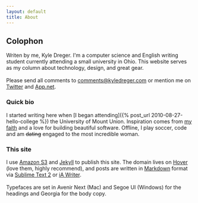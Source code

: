 ```yaml
---
layout: default
title: About
---
```

## Colophon
Writen by me, Kyle Dreger. I'm a computer science and English writing student currently attending a small university in Ohio. This website serves as my column about technology, design, and great gear.
<br><br>
Please send all comments to [comments@kyledreger.com](mailto:comments@kyledreger.com) or mention me on [Twitter](http://twitter.com/kyledreger) and [App.net](http://alpha.app.net/kyledreger).

### Quick bio
I started writing here when [I began attending]({% post_url 2010-08-27-hello-college %}) the University of Mount Union. Inspiration comes from [my faith](http://bible.us/116/psa.1.3.nlt) and a love for building beautiful software. Offline, I play soccer, code and am <s>dating</s> engaged to the most incredible woman.

### This site
I use [Amazon S3](http://aws.amazon.com/s3/) and [Jekyll](https://github.com/mojombo/jekyll) to publish this site. The domain lives on [Hover](http://hover.com) (love them, highly recommend), and posts are written in [Markdown](http://daringfireball.net/projects/markdown) format via [Sublime Text 2](http://sublimetext.com) or [iA Writer](http:iawriter.com).
<br><br>
Typefaces are set in Avenir Next (Mac) and Segoe UI (Windows) for the headings and Georgia for the body copy.

